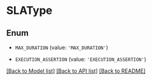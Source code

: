 # SLAType


## Enum

* `MAX_DURATION` (value: `'MAX_DURATION'`)

* `EXECUTION_ASSERTION` (value: `'EXECUTION_ASSERTION'`)

[[Back to Model list]](../README.md#documentation-for-models) [[Back to API list]](../README.md#documentation-for-api-endpoints) [[Back to README]](../README.md)



